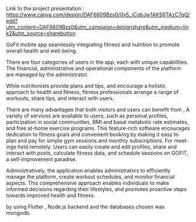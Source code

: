 Link to the project presentation :
https://www.canva.com/design/DAF6609Bzs0/0x5_jCqbJw1AKS6TAzC7qQ/edit?utm_content=DAF6609Bzs0&utm_campaign=designshare&utm_medium=link2&utm_source=sharebutton

GoFit mobile app seamlessly integrating fitness and nutrition to promote overall health and well-being.

There are four categories of users in the app, each with unique capabilities. The financial, administrative and operational components of the platform are managed by the administrator.

While nutritionists provide plans and tips, and encourage a holistic approach to health and fitness, fitness professionals arrange a range of workouts, share tips, and interact with users.

There are many advantages that both visitors and users can benefit from , A variety of services are available to users, such as personal profiles, participation in social communities, BMI and basal metabolic rate estimates, and free at-home exercise programs.
This feature-rich software encourages dedication to fitness goals and convenient booking by making it easy to plan and pay for simple gym sessions and monthly subscriptions. For meet-
ings held remotely. Users can easily create and edit profiles, share and interact with posts, calculate fitness data, and schedule sessions on GOFIT, a self-improvement paradise.

Administratively, the application enables administrators to efficiently manage the platform, create workout schedules, and monitor financial aspects. This comprehensive approach enables individuals to make informed decisions regarding their lifestyles, and promotes proactive steps towards improved health and fitness.

by using Flutter , Node.js backend and the databases chosen was mongodb.

